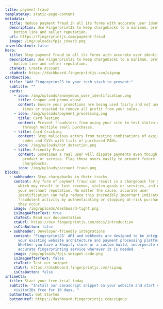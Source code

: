 ```yaml
---
title: payment-fraud
templateKey: static-page-content
metadata:
  title: Reduce payment fraud in all its forms with accurate user identification
  description: Use FingerprintJS to keep chargebacks to a minimum, protecting your
    bottom line and seller reputation.
  url: https://fingerprintjs.com/payment-fraud
  image: /img/uploads/fpjs_cover3.png
invertContent: false
hero:
  title: Stop payment fraud in all its forms with accurate user identification
  description: Use FingerprintJS to keep chargebacks to a minimum, protecting your
    bottom line and seller reputation.
  ctaText: Create Account
  ctaHref: https://dashboard.fingerprintjs.com/signup
cardSection:
  title: "Add FingerprintJS to your tech stack to prevent:"
  subtitle: ""
  cards:
    - icon: /img/uploads/anonymous_user_identification.png
      title: Coupon and promo abuse
      content: Ensure your promotions are being used fairly and not used multiple
        times or stacked to remove all profit from your sales.
    - icon: /img/uploads/payment_processing.png
      title: Card Testing
      content: Prevent fraudsters from using your site to test stolen credit cards
        through multiple small purchases.
    - title: Card Cracking
      content: Stop malicious actors from testing combinations of expiry dates, postal
        codes and CVVs with lists of purchased PANs.
      icon: /img/uploads/bot_detection.png
    - title: Friendly Fraud
      content: Sometimes a real user will dispute payments even though they received a
        product or service. Flag these users easily to prevent future
        chargebacks.
      icon: /img/uploads/account_fraud.png
blocks:
  - subheader: Stop chargebacks in their tracks
    content: Any form of payment fraud can result in a chargeback for your website,
      which may result in lost revenue, stolen goods or services, and damage to
      your merchant reputation. No matter the cause, accurate user
      identification can help reduce this incredibly important indicator of
      fraudulent activity by authenticating or stopping at-risk purchases before
      they occur.
    image: /img/uploads/dashboard-tight.png
    isImageAfterText: true
    ctaText: Read our documentation
    ctaUrl: https://dev.fingerprintjs.com/docs/introduction
    isCtaButton: false
  - subheader: Developer-friendly integrations
    content: "FingerprintJS' API and webhooks are designed to be integrated with
      your existing website architecture and payment processing platform.
      Whether you have a Shopify store or a custom build, incorporate our highly
      accurate fingerprinting service wherever it is needed.   "
    image: /img/uploads/fpjs-snippet-code.png
    isImageAfterText: false
    ctaText: Test our snippet
    ctaUrl: https://dashboard.fingerprintjs.com/signup
    isCtaButton: false
inlineCta:
  title: Start your free trial today
  subtitle: "Install our Javascript snippet on your website and start collecting
    visitorIDs free for 10 days. "
  buttonText: Get Started
  buttonHref: https://dashboard.fingerprintjs.com/signup
---
```

